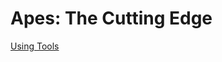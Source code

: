 # Apes: The Cutting Edge

[Using Tools](https://github.com/lyerlajd/INFOTC1600markdown/blob/main/UsingTools.md)
